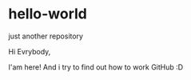 # hello-world
just another repository

Hi Evrybody,

I'am here! And i try to find out how to work GitHub :D
